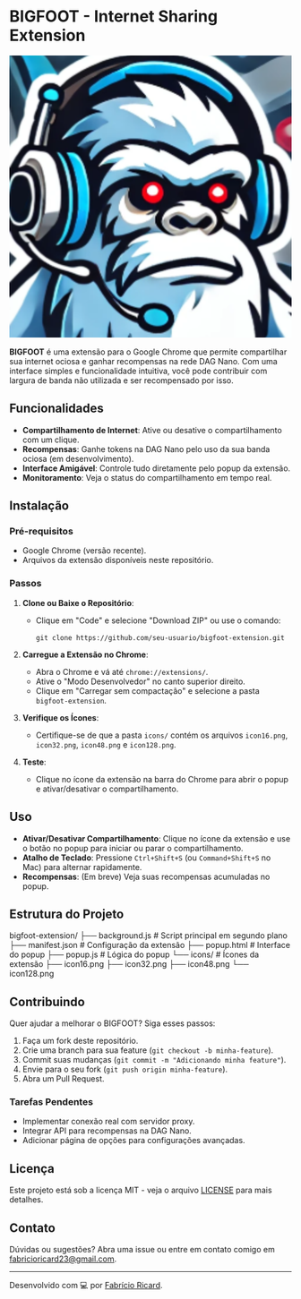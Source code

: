 # BIGFOOT - Internet Sharing Extension

![BIGFOOT Logo](icons/icon128.png)

**BIGFOOT** é uma extensão para o Google Chrome que permite compartilhar sua internet ociosa e ganhar recompensas na rede DAG Nano. Com uma interface simples e funcionalidade intuitiva, você pode contribuir com largura de banda não utilizada e ser recompensado por isso.

## Funcionalidades

- **Compartilhamento de Internet**: Ative ou desative o compartilhamento com um clique.
- **Recompensas**: Ganhe tokens na DAG Nano pelo uso da sua banda ociosa (em desenvolvimento).
- **Interface Amigável**: Controle tudo diretamente pelo popup da extensão.
- **Monitoramento**: Veja o status do compartilhamento em tempo real.

## Instalação

### Pré-requisitos
- Google Chrome (versão recente).
- Arquivos da extensão disponíveis neste repositório.

### Passos
1. **Clone ou Baixe o Repositório**:
   - Clique em "Code" e selecione "Download ZIP" ou use o comando:
     ```
     git clone https://github.com/seu-usuario/bigfoot-extension.git
     ```
2. **Carregue a Extensão no Chrome**:
   - Abra o Chrome e vá até `chrome://extensions/`.
   - Ative o "Modo Desenvolvedor" no canto superior direito.
   - Clique em "Carregar sem compactação" e selecione a pasta `bigfoot-extension`.

3. **Verifique os Ícones**:
   - Certifique-se de que a pasta `icons/` contém os arquivos `icon16.png`, `icon32.png`, `icon48.png` e `icon128.png`.

4. **Teste**:
   - Clique no ícone da extensão na barra do Chrome para abrir o popup e ativar/desativar o compartilhamento.

## Uso

- **Ativar/Desativar Compartilhamento**: Clique no ícone da extensão e use o botão no popup para iniciar ou parar o compartilhamento.
- **Atalho de Teclado**: Pressione `Ctrl+Shift+S` (ou `Command+Shift+S` no Mac) para alternar rapidamente.
- **Recompensas**: (Em breve) Veja suas recompensas acumuladas no popup.

## Estrutura do Projeto
bigfoot-extension/
├── background.js       # Script principal em segundo plano
├── manifest.json       # Configuração da extensão
├── popup.html          # Interface do popup
├── popup.js            # Lógica do popup
└── icons/              # Ícones da extensão
    ├── icon16.png
    ├── icon32.png
    ├── icon48.png
    └── icon128.png

## Contribuindo

Quer ajudar a melhorar o BIGFOOT? Siga esses passos:

1. Faça um fork deste repositório.
2. Crie uma branch para sua feature (`git checkout -b minha-feature`).
3. Commit suas mudanças (`git commit -m "Adicionando minha feature"`).
4. Envie para o seu fork (`git push origin minha-feature`).
5. Abra um Pull Request.

### Tarefas Pendentes
- Implementar conexão real com servidor proxy.
- Integrar API para recompensas na DAG Nano.
- Adicionar página de opções para configurações avançadas.

## Licença

Este projeto está sob a licença MIT - veja o arquivo [LICENSE](LICENSE) para mais detalhes.

## Contato

Dúvidas ou sugestões? Abra uma issue ou entre em contato comigo em [fabricioricard23@gmail.com](mailto:fabricioricard23@gmail.com).

---

Desenvolvido com 💻 por [Fabrício Ricard](https://github.com/fabricioricard).
